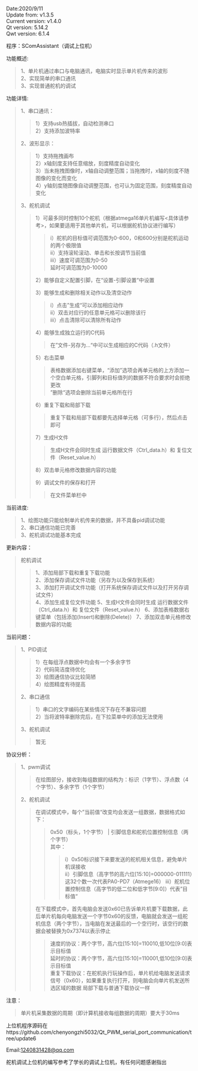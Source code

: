 Date:2020/9/11  
Update from: v1.3.5  
Current version: v1.4.0  
Qt version: 5.14.2  
Qwt version: 6.1.4  

程序：SComAssistant（调试上位机）

功能概述:
>1、单片机通过串口与电脑通讯，电脑实时显示单片机传来的波形  
>2、实现简单的串口通讯  
>3、实现普通舵机的调试

功能详情:  
>1、串口通讯：  
>>1）支持usb热插拔，自动检测串口  
>>2）支持添加波特率  
>
>2、波形显示：  
>>1）支持拖拽画布  
>>2）x轴刻度支持任意缩放，刻度精度自动变化  
>>3）当未拖拽图像时，x轴自动调整范围；当拖拽时，x轴的刻度不随图像的变化而变化  
>>4）y轴刻度随图像自动调整范围，也可认为固定范围，刻度精度自动变化  
>
>3、舵机调试  
>>1）可最多同时控制10个舵机（根据atmega16单片机编写<具体请参考>，如果要适用于其他单片机，可以根据舵机协议进行编写）  
>>>i）舵机的目标值可调范围为0-600，0和600分别是舵机运动的两个极限值  
>>>ii）支持滚轮滚动、单击和长按调节当前值  
>>>iii）速度可调范围为0-50  
>>>      延时可调范围为0-10000  
>>
>>2）能够自定义配置引脚，在“设置-引脚设置“中设置 
>>
>>3）能够生成和删除相关动作以及清空动作  
>>>i）点击”生成“可以添加相应动作  
>>>ii）双击对应行的任意单元格可以删除该行  
>>>iii）点击清除可以清除所有动作  
>>
>>4）能够生成独立运行的C代码  
>>>在”文件-另存为...“中可以生成相应的C代码（.h文件） 
>>
>>5）右击菜单  
>>>表格数据添加右键菜单，“添加”选项会再单元格的上方添加一个空白单元格，引脚列和目标值列的数据不符合要求时会拒绝更改  
>>>”删除“选项会删除当前单元格所在行  
>>  
>>6）重复下载和局部下载  
>>>重复下载和局部下载都要先选择单元格（可多行），然后点击即可  
>>  
>>7）生成H文件  
>>>生成H文件会同时生成 运行数据文件（Ctrl_data.h）和 复位文件（Reset_value.h）  
>>  
>>8）双击单元格修改数据内容的功能  
>>  
>>9）调试文件的保存和打开  
>>>在文件菜单栏中  
 
当前进度:  
>1、绘图功能只能绘制单片机传来的数据，并不具备pid调试功能  
>2、串口通信功能已完善  
>3、舵机调试功能基本完成  

更新内容：

>舵机调试
>>1、添加局部下载和重复下载功能  
>>2、添加保存调试文件功能（另存为以及保存到系统）  
>>3、添加打开调试文件功能（打开系统保存调试文件以及打开另存调试文件）  
>>4、添加生成复位文件功能
>>5、生成H文件会同时生成 运行数据文件（Ctrl_data.h）和 复位文件（Reset_value.h）
>>6、添加表格数据右键菜单（包括添加(Insert)和删除(Delete)）
>>7、添加双击单元格修改数据内容的功能  

当前问题：  
>1、PID调试  
>>1）在每组浮点数据中均会有一个多余字节  
>>2）代码简洁度待优化  
>>3）绘图通信协议比较简陋  
>>4）绘图精度有待提高   
>
>2、串口通信  
>>1）串口的文字编码在某些情况下存在不兼容问题  
>>2）当将波特率删除完后，在下拉菜单中的添加无法使用  
>
>3、舵机调试  
>>暂无  

协议分析：  
>1、pwm调试  
>>在绘图部分，接收到每组数据的结构为：标识（1字节）、浮点数（4个字节）、多余字节（1个字节）  
>
>2、舵机调试  
>>在调试模式中，每个”当前值“改变均会发送一组数据，数据格式如下：  
>>>0x50（标头，1个字节） |   引脚信息和舵机位置控制信息（两个字节）  
>>>其中：  
>>>>i）0x50标识接下来要发送的舵机相关信息，避免单片机误接收  
>>>>ii）引脚信息（高字节的高六位[15:10]=000000-011111）这32个数一次代表PA0-PD7（Atmege16） 
>>>>iii）舵机位置控制信息（高字节的低二位和低字节[9:0]）代表”目标值“  
>>
>>在下载模式中，首先电脑会发送0x60已告诉单片机要下载数据，此后单片机每向电脑发送一个字节0x60的反馈，电脑就会发送一组舵机信息（两个字节），当电脑在发送最后的一个空行时，该空行的数据会被替换为0x7374以表示停止  
>>>速度的协议：两个字节，高六位[15:10]=110010,低10位[9:0]表示目标值  
>>>延时的协议：两个字节，高六位[15:10]=110001,低10位[9:0]表示目标值  
>>>重复下载协议：在舵机执行玩操作后，单片机给电脑发送请求信号（0x60），如果重复执行打开，则电脑会向单片机发送所选区域的数据
>>>局部下载与普通下载协议一样

注意：  
>单片机采集数据的周期（即计算机接收每组数据的周期）要大于30ms  

上位机程序源码在https://github.com/chenyongzhi5032/Qt_PWM_serial_port_communication/tree/update6

Email:1240831428@qq.com  

舵机调试上位机的编写参考了学长的调试上位机，有任何问题感谢指出  
 
